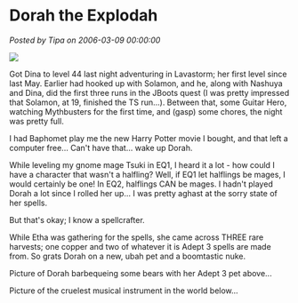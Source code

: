 # Dorah the Explodah

*Posted by Tipa on 2006-03-09 00:00:00*

![](../../../images/dorah.jpg)

Got Dina to level 44 last night adventuring in Lavastorm; her first level since last May. Earlier had hooked up with Solamon, and he, along with Nashuya and Dina, did the first three runs in the JBoots quest (I was pretty impressed that Solamon, at 19, finished the TS run...). Between that, some Guitar Hero, watching Mythbusters for the first time, and (gasp) some chores, the night was pretty full.

I had Baphomet play me the new Harry Potter movie I bought, and that left a computer free... Can't have that... wake up Dorah.

While leveling my gnome mage Tsuki in EQ1, I heard it a lot - how could I have a character that wasn't a halfling? Well, if EQ1 let halflings be mages, I would certainly be one! In EQ2, halflings CAN be mages. I hadn't played Dorah a lot since I rolled her up... I was pretty aghast at the sorry state of her spells.

But that's okay; I know a spellcrafter.

While Etha was gathering for the spells, she came across THREE rare harvests; one copper and two of whatever it is Adept 3 spells are made from. So grats Dorah on a new, ubah pet and a boomtastic nuke.

Picture of Dorah barbequeing some bears with her Adept 3 pet above...

Picture of the cruelest musical instrument in the world below...
